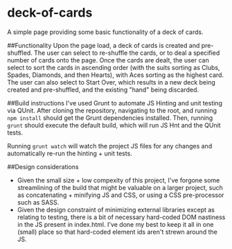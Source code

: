 # deck-of-cards

A simple page providing some basic functionality of a deck of cards.

##Functionality
Upon the page load, a deck of cards is created and pre-shuffled.  The user can select to re-shuffle the cards, or to deal a specified number of cards onto the page.  Once the cards are dealt, the user can select to sort the cards in ascending order (with the suits sorting as Clubs, Spades, Diamonds, and then Hearts), with Aces sorting as the highest card.  The user can also select to Start Over, which results in a new deck being created and pre-shuffled, and the existing "hand" being discarded.

##Build instructions
I've used Grunt to automate JS Hinting and unit testing via QUnit.  After cloning the repository, navigating to the root, and running `npm install` should get the Grunt dependencies installed.  Then, running `grunt` should execute the default build, which will run JS Hnt and the QUnit tests.

Running `grunt watch` will watch the project JS files for any changes and automatically re-run the hinting + unit tests.

##Design considerations
* Given the small size + low compexity of this project, I've forgone some streamlining of the build that might be valuable on a larger project, such as concatenating + minifying JS and CSS, or using a CSS pre-processor such as SASS.
* Given the design constraint of minimizing external libraries except as relating to testing, there is a bit of necessary hard-coded DOM nastiness in the JS present in index.html.  I've done my best to keep it all in one (small) place so that hard-coded element ids aren't strewn around the JS.
